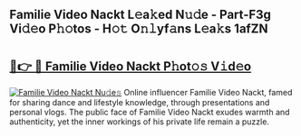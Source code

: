 ## Familie Video Nackt L𝚎a𝚔ed N𝚞𝚍e - Part-F3g Vi𝚍𝚎o P𝚑𝚘tos - H𝚘𝚝 O𝚗𝚕yf𝚊ns L𝚎a𝚔s 1afZN

# <h2><a href="http://kf5km55.oniu.top/?m=Familie+Video+Nackt">🔗👉 🔴 Familie Video Nackt P𝚑ot𝚘𝚜 V𝚒d𝚎o</a></h2>

[![Familie Video Nackt Nu𝚍e𝚜](https://i.imgur.com/0qMVB7G.gif)](http://kf5km55.oniu.top/?m=Familie+Video+Nackt)
Online influencer Familie Video Nackt, famed for sharing dance and lifestyle knowledge, through presentations and personal vlogs. The public face of Familie Video Nackt exudes warmth and authenticity, yet the inner workings of his private life remain a puzzle.  
